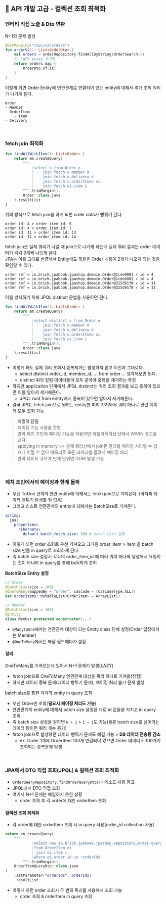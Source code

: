 ## :pushpin: API 개발 고급 - 컬렉션 조회 최적화

### 엔티티 직접 노출 & Dto 변환

N+1의 문제 발생
```kotlin
@GetMapping("/api/v2/orders")
fun orderV2(): List<OrderDto> {
    val orders = orderRepository.findAllByString(OrderSearch())
    // LAZY proxy 초기화
    return orders.map {
        OrderDto.of(it)
    }
}
```
이렇게 되면 Order Entity에 연관관계로 연결되어 있는 entity에 대해서 추가 조회 쿼리가 나가게 된다.  
```
Order
- Member
- OrderItem
    - Item
- Delivery
```

<br>

### fetch join 최적화

```kotlin
fun findAllWithItem(): List<Order> {
    return em.createQuery(
        """
            |select o from Order o
            |    join fetch o.member m
            |    join fetch o.delivery d
            |    join fetch o.orderItems oi
            |    join fetch oi.item i
        """.trimMargin(),
        Order::class.java
    ).resultList
}
```
위의 방식으로 fetch join을 하게 되면 order data가 뻥튀기 된다.
```
order id: 4 > order_item id: 6
order id: 4 > order_item id: 7
order id: 11 > order_item id: 13
order id: 11 > order_item id: 14
```
fetch join은 실제 쿼리가 나갈 때 join으로 나가게 되는데 실제 쿼리 결과는 order 데이터가 각각 2개씩 나오게 된다.  
JPA는 이를 그대로 반영해서 Entity에도 똑같은 Order 내용이 2개가 나오게 되는 것을 확인할 수 있다.
```text
order ref = io.brick.jpabook.jpashop.domain.Order@1cde0081 / id = 4
order ref = io.brick.jpabook.jpashop.domain.Order@1cde0081 / id = 4
order ref = io.brick.jpabook.jpashop.domain.Order@215d91f8 / id = 11
order ref = io.brick.jpabook.jpashop.domain.Order@215d91f8 / id = 11
```
이를 방지하기 위해 JPQL distinct 문법을 사용하면 된다.
```kotlin
fun findAllWithItem(): List<Order> {
    return em.createQuery(
        """
            |select distinct o from Order o
            |    join fetch o.member m
            |    join fetch o.delivery d
            |    join fetch o.orderItems oi
            |    join fetch oi.item i
        """.trimMargin(),
        Order::class.java
    ).resultList
}
```
- 이렇게 해도 실제 쿼리 조회시 중복제거는 발생하지 않고 이전과 그대로다.  
  - select distinct order_id, member_id, ... from order ... 생각해보면 된다.  
  - distinct 뒤의 칼럼 데이터들이 모두 같아야 중복을 제거하는 특징
- 하지만 application 단계에서 JPQL distinct는 쿼리 조회 결과를 보고 중복이 있으면 이를 알아서 제거해준다.  
  - JPQL root from entity에서 중복이 있으면 알아서 제거해준다.
- 결국 JPQL fetch join으로 원하는 entity만 미리 가져와서 쿼리 하나로 관련 데이터 모두 조회 가능

> **치명적 단점**  
> 페이징 기능 사용을 못함  
> 만약 페치 조인에 페이징 기능을 적용하면 애플리케이션 단에서 WARN 경고를 낸다.  
> applying in memory >> 실제 쿼리상에서 join된 결과를 페이징 처리할 수 없으니 어쩔 수 없이 메모리로 모든 데이터를 올려서 페이징 처리  
> 만약 데이터 규모가 만개 단위면 OOM 발생 가능

<br>

### 페치 조인에서의 페이징과 한계 돌파

- 우선 ToOne 관계의 연관 entity에 대해서는 fetch join으로 가져온다. (어차피 데이터 뻥튀기 발생할 일 없음)
- 그리고 리스트 연관관계의 entity에 대해서는 BatchSize로 가져온다.
```yml
spring:
  jpa:
    properties:
      hibernate:
        default_batch_fetch_size: 100 # batch size 설정
```
- 이렇게 되면 order 조회로 우선 가져오고 그다음 order_item > item 을 batch size 만큼 in query로 조회하게 된다.
- 즉 batch size 설정시 각각의 order_item_id 에 따라 쿼리 하나씩 생성해서 요청하는 것이 아니라 in query를 통해 bulk하게 조회

**BatchSize Entity 설정**
```kotlin
// Order
@BatchSize(size = 100)
@OneToMany(mappedBy = "order", cascade = [CascadeType.ALL])
var orderItems: MutableList<OrderItem> = ArrayList()

// Member
@BatchSize(size = 100)
@Entity
class Member protected constructor(...)
```
- `@ManyToOne`에서는 연관관계 대상이 되는 Entity class 단에 설정(Order 입장에서는 Member)
- `@OneToMany`에서는 해당 필드에다가 설정

#### 정리
OneToMany를 가져오는데 있어서 N+1 문제가 발생(LAZY)  
 - fetch join으로 OneToMany 연관관계 대상을 쿼리 하나로 가져옴(장점)
 - 하지만 데이터 중복 문제(데이터 뻥튀기 문제), 페이징 처리 불가 문제 발생  

 batch size를 통한 각각의 entity in query 조회
 - 우선 Order만 조회(**필요시 페이징 처리도 가능**)
 - 연관관계의 entity에 대해서 batch size 설정된 대로 id 값들을 가지고 in query 조회
 - 즉 batch size 설정을 잘하면 `N + 1` > `1 + 1`도 가능(물론 batch size를 넘어가는 데이터 량이면 쿼리 개수 증가)
 - fetch join으로 발생했던 데이터 뻥튀기 문제도 해결 가능 > **DB 데이터 전송량 감소**
   - ex. Order 1개에 OrderItem 100개 연결되어 있으면 Order 데이터도 100개가 조회되는 중복문제 발생

<br>

### JPA에서 DTO 직접 조회(JPQL) & 컬렉션 조회 최적화

- `OrderQueryRepository.findOrderQueryDtos()` 메소드 내용 참고
- JPQL에서 DTO 직접 조회
- 여기서 N+1 문제는 해결하지 못한 상황
  - order 조회 후 각 order에 대한 orderItem 조회

#### 컬렉션 조회 최적화
- 각 order에 대한 orderItem 조회 시 in query 사용(order_id collection 사용)
```kotlin
return em.createQuery(
    """
            |select new io.brick.jpabook.jpashop.repository.order.query.OrderItemQueryDto(oi.order.id, i.name, oi.orderPrice, oi.count)
            |from OrderItem oi
            | join oi.item i
            |where oi.order.id in :orderIds
        """.trimMargin(),
    OrderItemQueryDto::class.java
)
    .setParameter("orderIds", orderIds)
    .resultList
```
- 이렇게 하면 order 조회시 두 번의 쿼리를 사용해서 조회 가능
  - order 조회 & orderItem in query 조회
